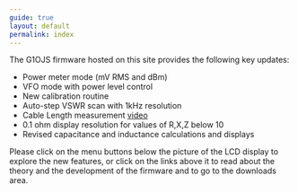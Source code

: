 ```yaml
---
guide: true
layout: default
permalink: index
---
```

The G1OJS firmware hosted on this site provides the following key updates:
 *  Power meter mode (mV RMS and dBm)
 *  VFO mode with power level control
 *  New calibration routine
 *  Auto-step VSWR scan with 1kHz resolution
 *  Cable Length measurement [video](https://www.instagram.com/p/DGOV3_aIqqs/)
 *  0.1 ohm display resolution for values of R,X,Z below 10
 *  Revised capacitance and inductance calculations and displays

Please click on the menu buttons below the picture of the LCD display to explore the new features, or click on the links above it to read about the theory and the development of the firmware and to go to the downloads area.



